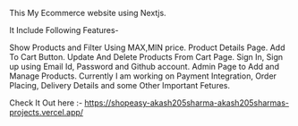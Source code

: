 This My Ecommerce website using Nextjs.

It Include Following Features-

Show Products and Filter Using MAX,MIN price.
Product Details Page.
Add To Cart Button.
Update And Delete Products From Cart Page.
Sign In, Sign up using Email Id, Password and Github account.
Admin Page to Add and Manage Products.
Currently I am working on Payment Integration, Order Placing, Delivery Details and some Other Important Fetures.

Check It Out here :- https://shopeasy-akash205sharma-akash205sharmas-projects.vercel.app/
